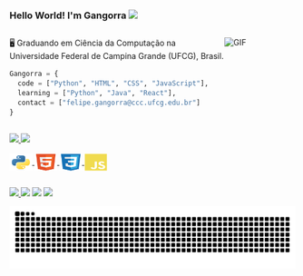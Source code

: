 ### Hello World! I'm Gangorra <img src="https://cdn.discordapp.com/attachments/868299459543592962/915577866333343744/ESGF1kX.gif" width="25">

##

<img align="right" alt="GIF"
src="https://cdn.discordapp.com/attachments/868299459543592962/915577866333343744/ESGF1kX.gif" width="125" height="130" >

🖥 Graduando em Ciência da Computação na Universidade Federal de Campina Grande (UFCG), Brasil.

```Python
Gangorra = {
  code = ["Python", "HTML", "CSS", "JavaScript"],
  learning = ["Python", "Java", "React"],
  contact = ["felipe.gangorra@ccc.ufcg.edu.br"]
}
```
##

<div>
  <a href="https://github.com/Gangorra">
  <img height="152em" src="https://github-readme-stats.vercel.app/api?username=Gangorra&show_icons=true&theme=ocean_dark&include_all_commits=true&count_private=true" style="max-width: 80%;"/>
  <img height="152em" src="https://github-readme-stats.vercel.app/api/top-langs/?username=Gangorra&layout=compact&langs_count=7&theme=ocean_dark" style="max-width: 80%;"/>
</div>
  
<div style="display: inline_block"><br>
  <img align="center" alt="Gangorra-Python" height="30" width="40" src="https://raw.githubusercontent.com/devicons/devicon/master/icons/python/python-original.svg">
  <img align="center" alt="Gangorra-HTML" height="30" width="40" src="https://raw.githubusercontent.com/devicons/devicon/master/icons/html5/html5-original.svg">
  <img align="center" alt="Gangorra-CSS" height="30" width="40" src="https://raw.githubusercontent.com/devicons/devicon/master/icons/css3/css3-original.svg">
  <img align="center" alt="Gangorra-Js" height="30" width="40" src="https://raw.githubusercontent.com/devicons/devicon/master/icons/javascript/javascript-plain.svg">
 
</div>
  
##
  
<div>
  <a href="https://instagram.com/felipegangorra" target="_blank"> <img src="https://img.shields.io/badge/-Instagram-%23E4405F?style=for-the-badge&logo=instagram&logoColor=white" target="_blank"> </a>
   <a href = "mailto:felipe.gangorra@ccc.ufcg.edu.br"><img src="https://img.shields.io/badge/Gmail-D14836?style=for-the-badge&logo=gmail&logoColor=white" target="_blank"></a>
  <a href="https://www.linkedin.com/in/felipe-gangorra-0b99ab170/" target="_blank"><img src="https://img.shields.io/badge/-LinkedIn-%230077B5?style=for-the-badge&logo=linkedin&logoColor=white" target="_blank"></a>
  <a href="https://discord.gg/2t6KhAPkXt" target="_blank"><img src="https://img.shields.io/badge/Discord-7289DA?style=for-the-badge&logo=discord&logoColor=white" target="_blank"></a>
  
  ![Snake animation](https://github.com/Gangorra/Gangorra/blob/output/github-contribution-grid-snake.svg)
  
</div>

